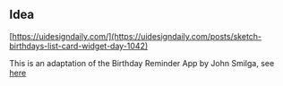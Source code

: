 ## Idea

[https://uidesigndaily.com/](https://uidesigndaily.com/posts/sketch-birthdays-list-card-widget-day-1042)

This is an adaptation of the Birthday Reminder App by John Smilga, see <a href="https://www.youtube.com/watch?v=a_7Z7C_JCyo">here</a>